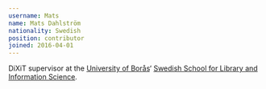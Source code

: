 ```yaml
---
username: Mats
name: Mats Dahlström
nationality: Swedish
position: contributor
joined: 2016-04-01
---
```

DiXiT supervisor at the [University of Borås](http://www.hb.se/)‘ [Swedish School for Library and Information Science](http://www.hb.se/en/The-Swedish-School-of-Library-and-Information-Science-SSLIS/).
